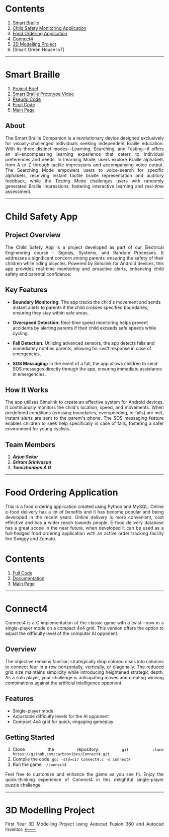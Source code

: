 # Contents
1. [Smart Braille](https://github.com/carbonvibes/Projects/tree/Smart-Braille)
2. [Child Safety Monitoring Application](https://github.com/carbonvibes/Projects/tree/Child-monitoring-app)
3. [Food Ordering Application](https://github.com/carbonvibes/Projects/tree/Food-Ordering-app)
4. [Connect4]()
5. [3D Modelling Project](https://github.com/carbonvibes/Projects/tree/3D-Modelling)
6. [Smart Green House IoT]
---
# Smart Braille
1. [Project Brief](https://github.com/carbonvibes/Projects/blob/Smart-Braille/Project_Brief.pdf)
2. [Smart Braille Prototype Video](https://youtu.be/dRJUgBnrWw8)
3. [Pseudo Code](https://github.com/carbonvibes/Projects/blob/Smart-Braille/Pseudo_Code.py)
4. [Final Code](https://github.com/carbonvibes/Projects/blob/Smart-Braille/CODE_FINAL.ino)
5. [Main Page](https://github.com/carbonvibes/Projects)
   
## About
<div align='justify'>
The Smart Braille Companion is a revolutionary device designed exclusively for visually-challenged individuals seeking independent Braille education. With its three distinct modes—Learning, Searching, and Testing—it offers an all-encompassing learning experience that caters to individual preferences and needs.
In Learning Mode, users explore Braille alphabets from A to Z through tactile impressions and accompanying voice output. 
The Searching Mode empowers users to voice-search for specific alphabets, receiving instant tactile braille representation and auditory feedback, while the Testing Mode challenges users with randomly generated Braille impressions, fostering interactive learning and real-time assessment. </div>

---
# Child Safety App

## Project Overview

<div align="justify"> The Child Safety App is a project developed as part of our Electrical Engineering course - Signals, Systems, and Random Processes. It addresses a significant concern among parents: ensuring the safety of their children while riding bicycles. Powered by Simulink for Android devices, this app provides real-time monitoring and proactive alerts, enhancing child safety and parental confidence. </div>

## Key Features

- **Boundary Monitoring:** The app tracks the child's movement and sends instant alerts to parents if the child crosses specified boundaries, ensuring they stay within safe areas.
  
- **Overspeed Detection:** Real-time speed monitoring helps prevent accidents by alerting parents if their child exceeds safe speeds while cycling.
  
- **Fall Detection:** Utilizing advanced sensors, the app detects falls and immediately notifies parents, allowing for swift response in case of emergencies.
  
- **SOS Messaging:** In the event of a fall, the app allows children to send SOS messages directly through the app, ensuring immediate assistance in emergencies.

## How It Works

<div align="justify"> The app utilizes Simulink to create an effective system for Android devices. It continuously monitors the child's location, speed, and movements. When predefined conditions (crossing boundaries, overspeeding, or falls) are met, instant alerts are sent to the parent's phone. The SOS messaging feature enables children to seek help specifically in case of falls, fostering a safer environment for young cyclists. </div>

## Team Members
1. **_Arjun Sekar_**
2. **_Sriram Srinivasan_**
3. **_Tamizhanban A G_**

---
# Food Ordering Application
<div align='justify'>
This is a food ordering application created using Python and MySQL. Online e-food delivery has a lot of benefits and it has become popular and being developed in the recent years. Online delivery is more convenient, cost effective and has a wider reach towards people, E-food delivery database has a great scope in the near future, when developed it can be used as a full-fledged food ordering application with an active order tracking facility like Swiggy and Zomato.
   
# Contents
1. [Full Code](https://github.com/carbonvibes/Projects/blob/Food-Ordering-app/menu.py)
2. [Documentation](https://github.com/carbonvibes/Projects/blob/Food-Ordering-app/Food%20Delivery%20Database.pdf)
3. [Main Page](https://github.com/carbonvibes/Projects)

---
# Connect4

Connect4 is a C implementation of the classic game with a twist—now in a single-player mode on a compact 4x4 grid. This version offers the option to adjust the difficulty level of the computer AI opponent.

## Overview

The objective remains familiar: strategically drop colored discs into columns to connect four in a row horizontally, vertically, or diagonally. The reduced grid size maintains simplicity while introducing heightened strategic depth. As a solo player, your challenge is anticipating moves and creating winning combinations against the artificial intelligence opponent.

## Features

- Single-player mode
- Adjustable difficulty levels for the AI opponent
- Compact 4x4 grid for quick, engaging gameplay

## Getting Started

1. Clone the repository: `git clone https://github.com/carbonvibes/Connect4.git`
2. Compile the code: `gcc -std=c17 Connect4.c -o connect4`
3. Run the game: `./connect4`

Feel free to customize and enhance the game as you see fit. Enjoy the quick-thinking experience of Connect4 in this delightful single-player puzzle challenge.

---
# 3D Modelling Project
First Year 3D Modelling Project using Autocad Fusion 360 and Autocad Inventor.
[<---](https://github.com/carbonvibes/Projects)

